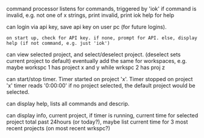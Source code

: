 command processor
    listens for commands, triggered by 'iok'
    if command is invalid, e.g. not one of x strings, print invalid, print iok help for help

can login via api key, save api key on user pc (for future logins). 

    on start up, check for API key. if none, prompt for API. else, display help (if not command, e.g. just 'iok')

can view selected project, and select/deselect project. (deselect sets current project to default)
    eventually add the same for workspaces, e.g. maybe workspc 1 has project x and y while wrkspc 2 has proj z

can start/stop timer. 
Timer started on project 'x'. 
Timer stopped on project 'x' timer reads '0:00:00'
if no project selected, the default project would be selected.

can display help, lists all commands and descrip. 

can display info, current project, if timer is running, current time for selected project total past 24hours (or today?), maybe list current time for 3 most recent projects (on most recent wrkspc?)    
